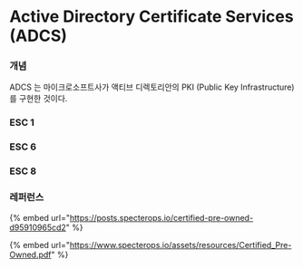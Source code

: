 # Active Directory Certificate Services (ADCS)

### 개념&#x20;

ADCS 는 마이크로소프트사가 액티브 디렉토리안의 PKI (Public Key Infrastructure) 를 구현한 것이다.&#x20;



### ESC 1&#x20;





### ESC 6&#x20;



### ESC 8&#x20;



### 레퍼런스&#x20;

{% embed url="https://posts.specterops.io/certified-pre-owned-d95910965cd2" %}

{% embed url="https://www.specterops.io/assets/resources/Certified_Pre-Owned.pdf" %}

